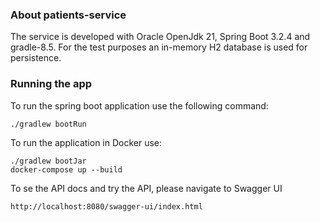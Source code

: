 ### About patients-service
The service is developed with Oracle OpenJdk 21, Spring Boot 3.2.4 and gradle-8.5.
For the test purposes an in-memory H2 database is used for persistence.

### Running the app
To run the spring boot application use the following command:
```
./gradlew bootRun
```

To run the application in Docker use:
```
./gradlew bootJar      
docker-compose up --build
```

To se the API docs and try the API, please navigate to Swagger UI
```
http://localhost:8080/swagger-ui/index.html
```
